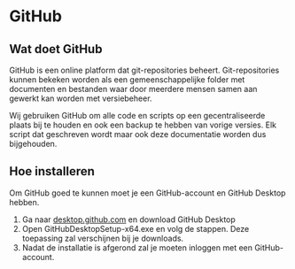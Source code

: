 # GitHub

## Wat doet GitHub

GitHub is een online platform dat git-repositories beheert. Git-repositories kunnen bekeken worden als een gemeenschappelijke folder met documenten en bestanden waar door meerdere mensen samen aan gewerkt kan worden met versiebeheer.

Wij gebruiken GitHub om alle code en scripts op een gecentraliseerde plaats bij te houden en ook een backup te hebben van vorige versies. Elk script dat geschreven wordt maar ook deze documentatie worden dus bijgehouden.

## Hoe installeren

Om GitHub goed te kunnen moet je een GitHub-account en GitHub Desktop hebben.

1. Ga naar [desktop.github.com](https://desktop.github.com/download/) en download GitHub Desktop
2. Open GitHubDesktopSetup-x64.exe en volg de stappen. Deze toepassing zal verschijnen bij je downloads.
3. Nadat de installatie is afgerond zal je moeten inloggen met een GitHub-account.